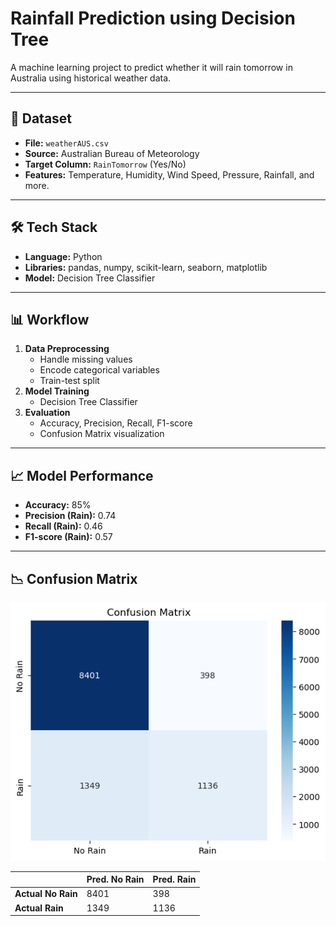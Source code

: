 #  Rainfall Prediction using Decision Tree

A machine learning project to predict whether it will rain tomorrow in Australia using historical weather data.

---

## 📂 Dataset
- **File:** `weatherAUS.csv`
- **Source:** Australian Bureau of Meteorology
- **Target Column:** `RainTomorrow` (Yes/No)
- **Features:** Temperature, Humidity, Wind Speed, Pressure, Rainfall, and more.

---

## 🛠 Tech Stack
- **Language:** Python
- **Libraries:** pandas, numpy, scikit-learn, seaborn, matplotlib
- **Model:** Decision Tree Classifier

---

## 📊 Workflow
1. **Data Preprocessing**
   - Handle missing values
   - Encode categorical variables
   - Train-test split
2. **Model Training**
   - Decision Tree Classifier
3. **Evaluation**
   - Accuracy, Precision, Recall, F1-score
   - Confusion Matrix visualization

---

## 📈 Model Performance
- **Accuracy:** 85%  
- **Precision (Rain):** 0.74  
- **Recall (Rain):** 0.46  
- **F1-score (Rain):** 0.57  

---

## 📉 Confusion Matrix
![Confusion Matrix](Confusion%20Matrix.png)

|                | Pred. No Rain | Pred. Rain |
|----------------|---------------|------------|
| **Actual No Rain** | 8401 | 398 |
| **Actual Rain**    | 1349 | 1136 |










